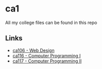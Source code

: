 # ca1

All my college files can be found in this repo

## Links
 - [ca106 - Web Design](http://student.computing.dcu.ie/~joycec27/portfolio)
 - [ca116 - Computer Programming I](http://ca116.computing.dcu.ie/)
 - [ca117 - Computer Programming II](https://ca117.computing.dcu.ie/html/index.html)